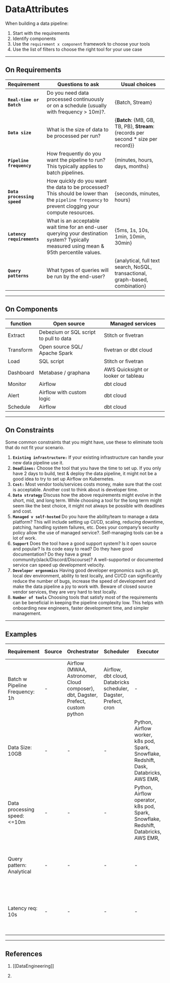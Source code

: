 # DataAttributes

When building a data pipeline:

1. Start with the requirements
2. Identify components
3. Use the `requirement x component` framework to choose your tools
4. Use the list of filters to choose the right tool for your use case

___

## On Requirements

| Requirement | Questions to ask | Usual choices |
| :-- | --- | --- |
| **`Real-time or Batch`** | Do you need data processed continuously or on a schedule (usually with frequency > 10m)?. | {Batch, Stream} |
| **`Data size`** | What is the size of data to be processed per run? | {**Batch**: {MB, GB, TB, PB}, **Stream**: {records per second \* size per record}} |
| **`Pipeline frequency`** | How frequently do you want the pipeline to run? This typically applies to batch pipelines. | {minutes, hours, days, months} |
| **`Data processing speed`** | How quickly do you want the data to be processed? This should be lower than the `pipeline frequency` to prevent clogging your compute resources. | {seconds, minutes, hours} |
| **`Latency requirements`** | What is an acceptable wait time for an end-user querying your destination system? Typically measured using mean & 95th percentile values. | {5ms, 1s, 10s, 1min, 10min, 30min} |
| **`Query patterns`** | What types of queries will be run by the end-user? | {analytical, full text search, NoSQL, transactional, graph-based, combination} |

___

## On Components

| function | Open source | Managed services |
| --- | --- | --- |
| Extract | Debezium or SQL script to pull to data | Stitch or fivetran |
| Transform | Open source SQL/ Apache Spark | fivetran or dbt cloud |
| Load | SQL script | Stitch or fivetran |
| Dashboard | Metabase / graphana | AWS Quicksight or looker or tableau |
| Monitor | Airflow | dbt cloud |
| Alert | Airflow with custom logic | dbt cloud |
| Schedule | Airflow | dbt cloud |

___

## On Constraints

Some common constraints that you might have, use these to eliminate tools that do not fit your scenario.

1. **`Existing infrastructure:`** If your existing infrastructure can handle your new data pipeline use it.
2. **`Deadlines:`** Choose the tool that you have the time to set up. If you only have 2 days to build, test & deploy the data pipeline, it might not be a good idea to try to set up Airflow on Kubernetes.
3. **`Cost:`** Most vendor tools/services costs money, make sure that the cost is acceptable. Another cost to think about is developer time.
4. **`Data strategy`** Discuss how the above requirements might evolve in the short, mid, and long term. While choosing a tool for the long term might seem like the best choice, it might not always be possible with deadlines and cost.
5. **`Managed v self-hosted`** Do you have the ability/team to manage a data platform? This will include setting up CI/CD, scaling, reducing downtime, patching, handling system failures, etc. Does your company’s security policy allow the use of managed service?. Self-managing tools can be a lot of work.
6. **`Support`** Does the tool have a good support system? Is it open source and popular? Is its code easy to read? Do they have good documentation? Do they have a great community(slack/Discord/Discourse)? A well-supported or documented service can speed up development velocity.
7. **`Developer ergonomics`** Having good developer ergonomics such as git, local dev environment, ability to test locally, and CI/CD can significantly reduce the number of bugs, increase the speed of development and make the data pipeline a joy to work with. Beware of closed source vendor services, they are very hard to test locally.
8. **`Number of tools`** Choosing tools that satisfy most of the requirements can be beneficial in keeping the pipeline complexity low. This helps with onboarding new engineers, faster development time, and simpler management.

___

## Examples

| Requirement | Source | Orchestrator | Scheduler | Executor | Destination | Monitor & Alert |
| --- | --- | --- | --- | --- | --- | --- |
| Batch w Pipeline Frequency: 1h | \- | Airflow (MWAA, Astronomer, Cloud composer), dbt, Dagster, Prefect, custom python | Airflow, dbt cloud, Databricks scheduler, Dagster, Prefect, cron | \- | \- | custom alerts, Datadog, newrelic, AWS cloudwatch, |
| Data Size: 10GB | \- | \- | \- | Python, Airflow worker, k8s pod, Spark, Snowflake, Redshift, Dask, Databricks, AWS EMR, | \- | papertrail, datadog, newrelic |
| Data processing speed: <=10m | \- | \- | \- | Python, Airflow operator, k8s pod, Spark, Snowflake, Redshift, Databricks, AWS EMR, | \- | papertrail, datadog, newrelic |
| Query pattern: Analytical | \- | \- | \- | \- | Data warehouse, Redshift, Snowflake, Bigquery, Clickhouse, Delta lake, | Alerts on query failures |
| Latency req: 10s | \- | \- | \- | \- | Data warehouse, Redshift, Snowflake, Bigquery, Clickhouse, Delta lake, | Alerts on query timeouts |

___

## References

1. [[DataEngineering]]

2.
